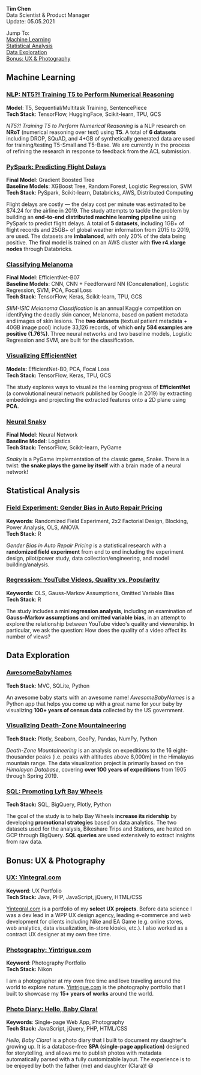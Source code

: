 **Tim Chen**  
Data Scientist & Product Manager  
Update: 05.05.2021  

Jump To:  
[Machine Learning](#machine_learning)  
[Statistical Analysis](#statistical_analysis)  
[Data Exploration](#data_exploration)  
[Bonus: UX & Photography](#others)    

<a name="machine_learning"></a>

## Machine Learning

### [NLP: NT5?! Training T5 to Perform Numerical Reasoning](./ml_nt5)  

**Model**: T5, Sequential/Multitask Training, SentencePiece  
**Tech Stack**: TensorFlow, HuggingFace, Scikit-learn, TPU, GCS      

*NT5?! Training T5 to Perform Numerical Reasoning* is a NLP research on **NRoT** (numerical reasoning over text) using **T5**. A total of **6 datasets** including DROP, SQuAD, and 4+GB of synthetically generated data are used for training/testing T5-Small and T5-Base. We are currently in the process of refining the research in response to feedback from the ACL submission.    

### [PySpark: Predicting Flight Delays](./ml_flight_delays)  

**Final Model**: Gradient Boosted Tree  
**Baseline Models**: XGBoost Tree, Random Forest, Logistic Regression, SVM   
**Tech Stack**: PySpark, Scikit-learn, Databricks, AWS, Distributed Computing   

Flight delays are costly — the delay cost per minute was estimated to be $74.24 for the airline in 2019. The study attempts to tackle the problem by building an **end-to-end distributed machine learning pipeline** using PySpark to predict flight delays. A total of **5 datasets**, including 1GB+ of flight records and 25GB+ of global weather information from 2015 to 2019, are used. The datasets are **imbalanced**, with only 20% of the data being positive. The final model is trained on an AWS cluster with **five r4.xlarge nodes** through Databricks.

### [Classifying Melanoma](./ml_melanoma)  

**Final Model**: EfficientNet-B07  
**Baseline Models**: CNN, CNN + Feedforward NN (Concatenation), Logistic Regression, SVM, PCA, Focal Loss  
**Tech Stack**: TensorFlow, Keras, Scikit-learn, TPU, GCS    

*SIIM-ISIC Melanoma Classification* is an annual Kaggle competition on identifying the deadly skin cancer, Melanoma, based on patient metadata and images of skin lesions. The **two datasets** (textual patient metadata + 40GB image pool) include 33,126 records, of which **only 584 examples are positive (1.76%)**. Three neural networks and two baseline models, Logistic Regression and SVM, are built for the classification.

### [Visualizing EfficientNet](./ml_visualizing_neural_net)  
**Models:** EfficientNet-B0, PCA, Focal Loss  
**Tech Stack:** TensorFlow, Keras, TPU, GCS     

The study explores ways to visualize the learning progress of **EfficientNet** (a convolutional neural network published by Google in 2019) by extracting embeddings and projecting the extracted features onto a 2D plane using **PCA**.

### [Neural Snaky](./ml_snaky) 
**Final Model**: Neural Network  
**Baseline Model**: Logistics  
**Tech Stack:** TensorFlow, Scikit-learn, PyGame     

*Snaky* is a PyGame implementation of the classic game, Snake. There is a twist: **the snake plays the game by itself** with a brain made of a neural network!  

<a name="statistical_analysis"></a>

## Statistical Analysis

### [Field Experiment: Gender Bias in Auto Repair Pricing](./st_gender_bias)  

**Keywords**: Randomized Field Experiment, 2x2 Factorial Design, Blocking, Power Analysis, OLS, ANOVA  
**Tech Stack**: R  

*Gender Bias in Auto Repair Pricing* is a statistical research with a **randomized field experiment** from end to end including the experiment design, pilot/power study, data collection/engineering, and model building/analysis. 

### [Regression: YouTube Videos, Quality vs. Popularity](./st_youtube)  

**Keywords**: OLS, Gauss-Markov Assumptions, Omitted Variable Bias  
**Tech Stack**: R

The study includes a mini **regression analysis**, including an examination of **Gauss–Markov assumptions** and **omitted variable bias**, in an attempt to explore the relationship between YouTube video's quality and viewership. In particular, we ask the question: How does the quality of a video affect its number of views?   

<a name="data_exploration"></a>

## Data Exploration  

### [AwesomeBabyNames](./py_awesome_baby_names)  
**Tech Stack**: MVC, SQLite, Python  

An awesome baby starts with an awesome name! *AwesomeBabyNames* is a Python app that helps you come up with a great name for your baby by visualizing **100+ years of census data** collected by the US government.

### [Visualizing Death-Zone Mountaineering](./py_himalayan_db)  
**Tech Stack:** Plotly, Seaborn, GeoPy, Pandas, NumPy, Python  

*Death-Zone Mountaineering* is an analysis on expeditions to the 16 eight-thousander peaks (i.e. peaks with altitudes above 8,000m) in the Himalayas mountain range. The data visualization project is primarily based on the *Himalayan Database*, covering **over 100 years of expeditions** from 1905 through Spring 2019.  

### [SQL: Promoting Lyft Bay Wheels](./py_lyft_bay_wheels)  

**Tech Stack:** SQL, BigQuery, Plotly, Python   

The goal of the study is to help Bay Wheels **increase its ridership** by developing **promotional strategies** based on data analytics. The two datasets used for the analysis, Bikeshare Trips and Stations, are hosted on GCP through BigQuery. **SQL queries** are used extensively to extract insights from raw data.  

<a name="others"></a>

## Bonus: UX & Photography

### [UX: Yintegral.com](https://yintegral.com/)  

**Keyword**: UX Portfolio  
**Tech Stack:** Java, PHP, JavaScript, jQuery, HTML/CSS  

[Yintegral.com](https://yintegral.com/) is a portfolio of my **select UX projects**. Before data science I was a dev lead in a WPP UX design agency, leading e-commerce and web development for clients including Nike and EA Game (e.g. online stores, web analytics, data visualization, in-store kiosks, etc.). I also worked as a contract UX designer at my own free time.  

### [Photography: Yintrigue.com](https://yintrigue.com/)  
**Keyword**: Photography Portfolio  
**Tech Stack:** Nikon  

I am a photographer at my own free time and love traveling around the world to explore nature. <a href="https://yintrigue.com" target="_blank">Yintrigue.com</a> is the photography portfolio that I built to showcase my **15+ years of works** around the world. 

### [Photo Diary: Hello, Baby Clara!](./sp_hello_baby_clara)  

**Keywords**: Single-page Web App, Photography  
**Tech Stack:** JavaScript, jQuery, PHP, HTML/CSS  

*Hello, Baby Clara!* is a photo diary that I built to document my daughter's growing up. It is a database-free **SPA (single-page application)** designed for storytelling, and allows me to publish photos with metadata automatically parsed with a fully customizable layout. The experience is to be enjoyed by both the father (me) and daughter (Clara)! 😃